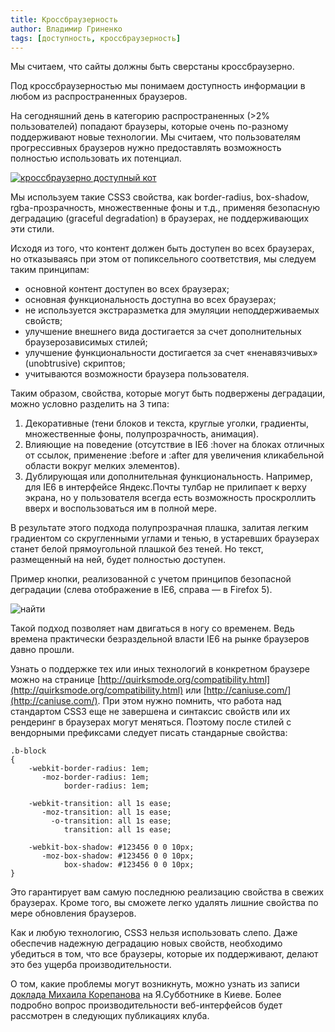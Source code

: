 ```yaml
---
title: Кроссбраузерность
author: Владимир Гриненко
tags: [доступность, кроссбраузерность]
---
```


Мы считаем, что сайты должны быть сверстаны кроссбраузерно.

Под кроссбраузерностью мы понимаем доступность информации в любом из распространенных браузеров.

На сегодняшний день в категорию распространенных (>2% пользователей) попадают браузеры, которые очень по-разному поддерживают новые технологии. Мы считаем, что пользователям прогрессивных браузеров нужно предоставлять возможность полностью использовать их потенциал.

[![кроссбраузерно доступный кот](http://img-fotki.yandex.ru/get/4411/35374886.0/0_6e8f7_4d162b00_L)](http://css3.zxq.net/doraemon/doraemon_css3.html)

Мы используем такие CSS3 свойства, как border-radius, box-shadow, rgba-прозрачность, множественные фоны и т.д., применяя безопасную деградацию (graceful degradation) в браузерах, не поддерживающих эти стили.

Исходя из того, что контент должен быть доступен во всех браузерах, но отказываясь при этом от попиксельного соответствия, мы следуем таким принципам:

- основной контент доступен во всех браузерах;
- основная функциональность доступна во всех браузерах;
- не используется экстраразметка для эмуляции неподдерживаемых свойств;
- улучшение внешнего вида достигается за счет дополнительных браузерозависимых стилей;
- улучшение функциональности достигается за счет «ненавязчивых» (unobtrusive) скриптов;
- учитываются возможности браузера пользователя.

Таким образом, свойства, которые могут быть подвержены деградации, можно условно разделить на 3 типа:

1. Декоративные (тени блоков и текста, круглые уголки, градиенты, множественные фоны, полупрозрачность, анимация).
2. Влияющие на поведение (отсутствие в IE6 :hover на блоках отличных от ссылок, применение :before и :after для увеличения кликабельной области вокруг мелких элементов).
3. Дублирующая или дополнительная функциональность. Например, для IE6 в интерфейсе Яндекс.Почты тулбар не прилипает к верху экрана, но у пользователя всегда есть возможность проскроллить вверх и воспользоваться им в полной мере.

В результате этого подхода полупрозрачная плашка, залитая легким градиентом со скругленными углами и тенью, в устаревших браузерах станет белой прямоугольной плашкой без теней. Но текст, размещенный на ней, будет полностью доступен.

Пример кнопки, реализованной с учетом принципов безопасной деградации (слева отображение в IE6, справа — в Firefox 5).

![найти](http://img-fotki.yandex.ru/get/4912/35374886.0/0_6e904_4a3bab9b_L)

Такой подход позволяет нам двигаться в ногу со временем. Ведь времена практически безраздельной власти IE6 на рынке браузеров давно прошли.

Узнать о поддержке тех или иных технологий в конкретном браузере можно на странице [http://quirksmode.org/compatibility.html](http://quirksmode.org/compatibility.html) или [http://caniuse.com/](http://caniuse.com/). При этом нужно помнить, что работа над стандартом CSS3 еще не завершена и синтаксис свойств или их рендеринг в браузерах могут меняться. Поэтому после стилей с вендорными префиксами следует писать стандарные свойства:

    .b-block
    {
        -webkit-border-radius: 1em;
           -moz-border-radius: 1em;
                border-radius: 1em;
    
        -webkit-transition: all 1s ease;
           -moz-transition: all 1s ease;
             -o-transition: all 1s ease;
                transition: all 1s ease;
    
        -webkit-box-shadow: #123456 0 0 10px;
           -moz-box-shadow: #123456 0 0 10px;
                box-shadow: #123456 0 0 10px;
    }

Это гарантирует вам самую последнюю реализацию свойства в свежих браузерах. Кроме того, вы сможете легко удалять лишние свойства по мере обновления браузеров.

Как и любую технологию, CSS3 нельзя использовать слепо. Даже обеспечив надежную деградацию новых свойств, необходимо убедиться в том, что все браузеры, которые их поддерживают, делают это без ущерба производительности.

О том, какие проблемы могут возникнуть, можно узнать из записи [доклада Михаила Корепанова](https://tech.yandex.ru/events/yasubbotnik/kiev-may-2011/talks/232/) на Я.Субботнике в Киеве. Более подробно вопрос производительности веб-интерфейсов будет рассмотрен в следующих публикациях клуба.
